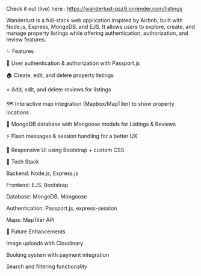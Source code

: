 Check it out (live) here : https://wanderlust-qsz9.onrender.com/listings

Wanderlust is a full-stack web application inspired by Airbnb, built with Node.js, Express, MongoDB, and EJS. It allows users to explore, create, and manage property listings while offering authentication, authorization, and review features.

✨ Features

🔐 User authentication & authorization with Passport.js

🏠 Create, edit, and delete property listings

⭐ Add, edit, and delete reviews for listings

🗺️ Interactive map integration (Mapbox/MapTiler) to show property locations

💾 MongoDB database with Mongoose models for Listings & Reviews

⚡ Flash messages & session handling for a better UX

🎨 Responsive UI using Bootstrap + custom CSS

📂 Tech Stack

Backend: Node.js, Express.js

Frontend: EJS, Bootstrap

Database: MongoDB, Mongoose

Authentication: Passport.js, express-session

Maps: MapTiler API

🚀 Future Enhancements

Image uploads with Cloudinary

Booking system with payment integration

Search and filtering functionality
